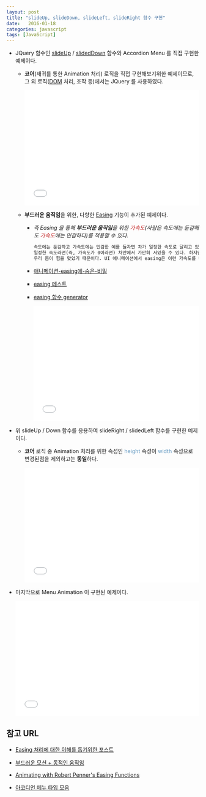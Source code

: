 ```yaml
---
layout: post
title: "slideUp, slideDown, slideLeft, slideRight 함수 구현"
date:   2016-01-18
categories: javascript 
tags: [JavaScript]
---
```


- JQuery 함수인 [slideUp](http://api.jquery.com/slideup/) / [slidedDown](http://api.jquery.com/slideDown/) 함수와 Accordion Menu 를 직접 구현한 예제이다.
	
	- **코어**(재귀를 통한 Animation 처리) 로직을 직접 구현해보기위한 예제이므로, 그 외 로직([DOM](http://mohwa.github.io/blog/architecture/2015/12/10/dom/) 처리, 조작 등)에서는 JQuery 를 사용하였다.<p>
	
        <iframe height='300' scrolling='no' src='//codepen.io/yanione/embed/wMPvLr/?height=300&theme-id=0&default-tab=result' frameborder='no' allowtransparency='true' allowfullscreen='true' style='width: 100%;'>See the Pen <a href='http://codepen.io/yanione/pen/wMPvLr/'>wMPvLr</a> by mohwa (<a href='http://codepen.io/yanione'>@yanione</a>) on <a href='http://codepen.io'>CodePen</a>.
        </iframe>
        
    - **부드러운 움직임**을 위한, 다향한 [Easing](http://upshots.org/actionscript/jsas-understanding-easing) 기능이 추가된 예제이다.
  
      -  <em>즉 Easing 을 통해 **부드러운 움직임**을 위한 <span style="color:#c11f1f">가속도</span>(사람은 속도에는 둔감해도 <span style="color:#c11f1f">가속도</span>에는 민감하다)를 적용할 수 있다.</em><p>
      
          ```html
          속도에는 둔감하고 가속도에는 민감한 예를 들자면 차가 일정한 속도로 달리고 있을 때 우리는 이 차가 얼마나 빨리 움직이는 것인지 잘 모른다.
          일정한 속도라면(즉, 가속도가 0이라면) 차안에서 가만히 서있을 수 있다. 하지만 급정거나 급출발하면 어떤가? 아무리 살짝(?) 급정거, 급출발을 해도 우리는 곧바로 느낄 수 있다.
          우리 몸이 힘을 맞았기 때문이다. UI 애니메이션에서 easing은 이런 가속도를 매끄럽게 해주는 일을 한다.
          ```

      - [애니메이션-easing에-숨은-비밀](http://start.goodtime.co.kr/2015/02/%EC%95%A0%EB%8B%88%EB%A9%94%EC%9D%B4%EC%85%98-easing%EC%97%90-%EC%88%A8%EC%9D%80-%EB%B9%84%EB%B0%80/)<p>
      
      - [easing 테스트](http://gizma.com/easing/)
      
      - [easing 함수 generator](http://easings.net/)
    
        <iframe height='300' scrolling='no' src='//codepen.io/yanione/embed/obogvX/?height=300&theme-id=0&default-tab=reslut' frameborder='no' allowtransparency='true' allowfullscreen='true' style='width: 100%;'>See the Pen <a href='http://codepen.io/yanione/pen/obogvX/'>obogvX</a> by mohwa (<a href='http://codepen.io/yanione'>@yanione</a>) on <a href='http://codepen.io'>CodePen</a>.
        </iframe>
        
- 위 slideUp / Down 함수를 응용하여 slideRight / slidedLeft 함수를 구현한 예제이다.
	
	- **코어** 로직 중 Animation 처리를 위한 속성인 <span style="color:#6298c1">height</span> 속성이 <span style="color:#6298c1">width</span> 속성으로 변경된점을 제외하고는 **동일**하다.
	
        <iframe height='300' scrolling='no' src='//codepen.io/yanione/embed/adVzNo/?height=300&theme-id=0&default-tab=result' frameborder='no' allowtransparency='true' allowfullscreen='true' style='width: 100%;'>See the Pen <a href='http://codepen.io/yanione/pen/adVzNo/'>adVzNo</a> by mohwa (<a href='http://codepen.io/yanione'>@yanione</a>) on <a href='http://codepen.io'>CodePen</a>.
        </iframe>
        
- 마지막으로 Menu Animation 이 구현된 예제이다.
 
    <iframe height='300' scrolling='no' src='//codepen.io/yanione/embed/JGOoOX/?height=300&theme-id=0&default-tab=result' frameborder='no' allowtransparency='true' allowfullscreen='true' style='width: 100%;'>See the Pen <a href='http://codepen.io/yanione/pen/JGOoOX/'>JGOoOX</a> by mohwa (<a href='http://codepen.io/yanione'>@yanione</a>) on <a href='http://codepen.io'>CodePen</a>.
    </iframe>
        
## 참고 URL

- [Easing 처리에 대한 이해를 돕기위한 포스트](http://upshots.org/actionscript/jsas-understanding-easing)
                                 
- [부드러운 모션 + 동적인 움직임](http://shinluckyarchive.tistory.com/26)

- [Animating with Robert Penner's Easing Functions](http://www.kirupa.com/html5/animating_with_easing_functions_in_javascript.htm)

- [아코디언 메뉴 타입 모음](http://e-rooms.tistory.com/entry/Accodian-Pattern-Collection%EC%95%84%EC%BD%94%EB%94%94%EC%96%B8-%EB%A9%94%EB%89%B4)


